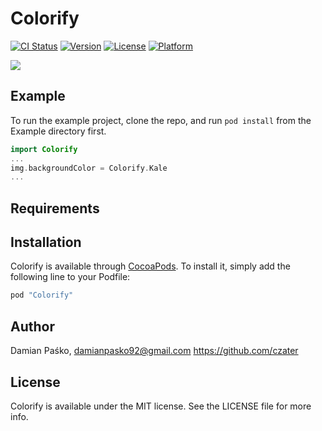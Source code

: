 # Colorify

[![CI Status](http://img.shields.io/travis/czater/Colorify.svg?style=flat)](https://travis-ci.org/czater/Colorify)
[![Version](https://img.shields.io/cocoapods/v/Colorify.svg?style=flat)](http://cocoapods.org/pods/Colorify)
[![License](https://img.shields.io/cocoapods/l/Colorify.svg?style=flat)](http://cocoapods.org/pods/Colorify)
[![Platform](https://img.shields.io/cocoapods/p/Colorify.svg?style=flat)](http://cocoapods.org/pods/Colorify)

<img src="https://github.com/czater/Colorify/blob/master/Colorify_screen.png"/>

## Example

To run the example project, clone the repo, and run `pod install` from the Example directory first.



```swift
import Colorify
...
img.backgroundColor = Colorify.Kale
...
```

## Requirements

## Installation

Colorify is available through [CocoaPods](http://cocoapods.org). To install
it, simply add the following line to your Podfile:

```ruby
pod "Colorify"
```

## Author

Damian Paśko,
damianpasko92@gmail.com
https://github.com/czater

## License

Colorify is available under the MIT license. See the LICENSE file for more info.
